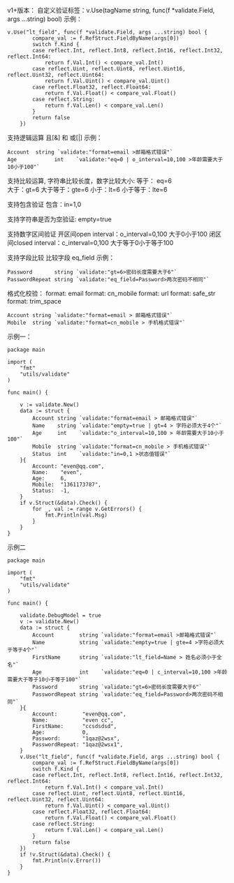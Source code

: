 v1+版本：
自定义验证标签：v.Use(tagName string, func(f *validate.Field, args ...string) bool)
示例：
```
v.Use("lt_field", func(f *validate.Field, args ...string) bool {
		compare_val := f.RefStruct.FieldByName(args[0])
		switch f.Kind {
		case reflect.Int, reflect.Int8, reflect.Int16, reflect.Int32, reflect.Int64:
			return f.Val.Int() < compare_val.Int()
		case reflect.Uint, reflect.Uint8, reflect.Uint16, reflect.Uint32, reflect.Uint64:
			return f.Val.Uint() < compare_val.Uint()
		case reflect.Float32, reflect.Float64:
			return f.Val.Float() < compare_val.Float()
		case reflect.String:
			return f.Val.Len() < compare_val.Len()
		}
		return false
	})
```

支持逻辑运算 且[&] 和 或[|]
示例：
```
Account  string `validate:"format=email >邮箱格式错误"`
Age            int    `validate:"eq=0 | o_interval=10,100 >年龄需要大于10小于100"`
```

支持比较运算, 字符串比较长度，数字比较大小:
等于： eq=6   
大于：gt=6 
大于等于：gte=6 
小于：lt=6
小于等于：lte=6

支持包含验证
包含：in=1,0

支持字符串是否为空验证: empty=true

支持数字区间验证
开区间open interval：o_interval=0,100  大于0小于100
闭区间closed interval：c_interval=0,100  大于等于0小于等于100

支持字段比较
比较字段 eq_field
示例：
```
Password       string `validate:"gt=6>密码长度需要大于6"`
PasswordRepeat string `validate:"eq_field=Password>两次密码不相同"`
```
格式化校验：
format: email
format: cn_mobile
format: url
format: safe_str
format: trim_space

```
Account string `validate:"format=email > 邮箱格式错误"`
Mobile  string `validate:"format=cn_mobile > 手机格式错误"`
```

示例一：

```
package main

import (
	"fmt"
	"utils/validate"
)

func main() {

	v := validate.New()
	data := struct {
		Account string `validate:"format=email > 邮箱格式错误"`
		Name    string `validate:"empty=true | gt=4 > 字符必须大于4个"`
		Age     int    `validate:"o_interval=10,100 > 年龄需要大于10小于100"`
		Mobile  string `validate:"format=cn_mobile > 手机格式错误"`
		Status  int    `validate:"in=0,1 >状态值错误"`
	}{
		Account: "even@qq.com",
		Name:    "even",
		Age:     6,
		Mobile:  "1361173787",
		Status:  -1,
	}
	if v.Struct(&data).Check() {
		for _, val := range v.GetErrors() {
			fmt.Println(val.Msg)
		}
	}
}
```

示例二
```
package main

import (
	"fmt"
	"utils/validate"
)

func main() {

	validate.DebugModel = true
	v := validate.New()
	data := struct {
		Account        string `validate:"format=email >邮箱格式错误"`
		Name           string `validate:"empty=true | gte=4 >字符必须大于等于4个"`
		FirstName      string `validate:"lt_field=Name > 姓名必须小于全名"`
		Age            int    `validate:"eq=0 | c_interval=10,100 >年龄需要大于等于10小于等于100"`
		Password       string `validate:"gt=6>密码长度需要大于6"`
		PasswordRepeat string `validate:"eq_field=Password>两次密码不相同"`
	}{
		Account:        "even@qq.com",
		Name:           "even cc",
		FirstName:      "ccsdsdsd",
		Age:            0,
		Password:       "1qaz@2wsx",
		PasswordRepeat: "1qaz@2wsx1",
	}
	v.Use("lt_field", func(f *validate.Field, args ...string) bool {
		compare_val := f.RefStruct.FieldByName(args[0])
		switch f.Kind {
		case reflect.Int, reflect.Int8, reflect.Int16, reflect.Int32, reflect.Int64:
			return f.Val.Int() < compare_val.Int()
		case reflect.Uint, reflect.Uint8, reflect.Uint16, reflect.Uint32, reflect.Uint64:
			return f.Val.Uint() < compare_val.Uint()
		case reflect.Float32, reflect.Float64:
			return f.Val.Float() < compare_val.Float()
		case reflect.String:
			return f.Val.Len() < compare_val.Len()
		}
		return false
	})
	if !v.Struct(&data).Check() {
		fmt.Println(v.Error())
	}
}

```
